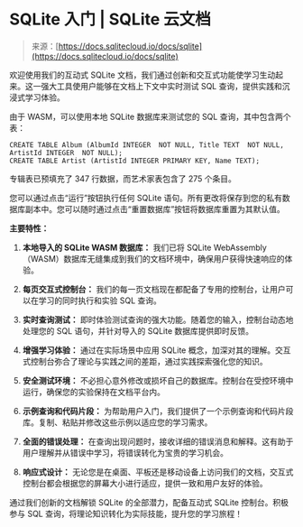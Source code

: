 <!--yml

category: 未分类

date: 2024-05-27 14:38:03

-->

# SQLite 入门 | SQLite 云文档

> 来源：[https://docs.sqlitecloud.io/docs/sqlite](https://docs.sqlitecloud.io/docs/sqlite)

欢迎使用我们的互动式 SQLite 文档，我们通过创新和交互式功能使学习生动起来。这一强大工具使用户能够在文档上下文中实时测试 SQL 查询，提供实践和沉浸式学习体验。

由于 WASM，可以使用本地 SQLite 数据库来测试您的 SQL 查询，其中包含两个表：

```
CREATE TABLE Album (AlbumId INTEGER  NOT NULL, Title TEXT  NOT NULL, ArtistId INTEGER  NOT NULL);
CREATE TABLE Artist (ArtistId INTEGER PRIMARY KEY, Name TEXT);
```

专辑表已预填充了 347 行数据，而艺术家表包含了 275 个条目。

您可以通过点击“运行”按钮执行任何 SQLite 语句。所有更改将保存到您的私有数据库副本中。您可以随时通过点击“重置数据库”按钮将数据库重置为其默认值。

**主要特性：**

1.  **本地导入的 SQLite WASM 数据库：** 我们已将 SQLite WebAssembly（WASM）数据库无缝集成到我们的文档环境中，确保用户获得快速响应的体验。

1.  **每页交互式控制台：** 我们的每一页文档现在都配备了专用的控制台，让用户可以在学习的同时执行和实验 SQL 查询。

1.  **实时查询测试：** 即时体验测试查询的强大功能。随着您的输入，控制台动态地处理您的 SQL 语句，并针对导入的 SQLite 数据库提供即时反馈。

1.  **增强学习体验：** 通过在实际场景中应用 SQLite 概念，加深对其的理解。交互式控制台弥合了理论与实践之间的差距，通过实践探索强化您的知识。

1.  **安全测试环境：** 不必担心意外修改或损坏自己的数据库。控制台在受控环境中运行，确保您的实验保持在文档平台内。

1.  **示例查询和代码片段：** 为帮助用户入门，我们提供了一个示例查询和代码片段库。复制、粘贴并修改这些示例以适应您的学习需求。

1.  **全面的错误处理：** 在查询出现问题时，接收详细的错误消息和解释。这有助于用户理解并从错误中学习，将错误转化为宝贵的学习机会。

1.  **响应式设计：** 无论您是在桌面、平板还是移动设备上访问我们的文档，交互式控制台都会根据您的屏幕大小进行适应，提供一致和用户友好的体验。

通过我们创新的文档解锁 SQLite 的全部潜力，配备互动式 SQLite 控制台。积极参与 SQL 查询，将理论知识转化为实际技能，提升您的学习旅程！
